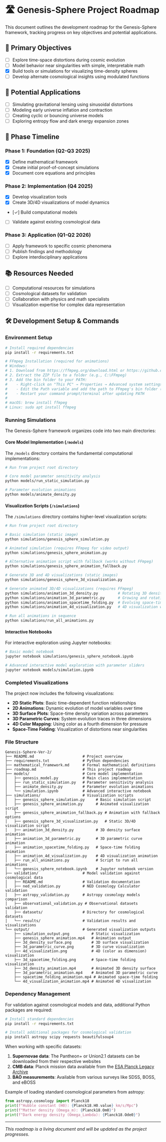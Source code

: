 # 🛣️ Genesis-Sphere Project Roadmap

This document outlines the development roadmap for the Genesis-Sphere framework, tracking progress on key objectives and potential applications.

## 🎯 Primary Objectives

- [ ] Explore time-space distortions during cosmic evolution
- [ ] Model behavior near singularities with simple, interpretable math
- [x] Build tools or simulations for visualizing time-density spheres
- [ ] Develop alternate cosmological insights using modulated functions

## 🔬 Potential Applications

- [ ] Simulating gravitational lensing using sinusoidal distortions
- [ ] Modeling early universe inflation and contraction
- [ ] Creating cyclic or bouncing universe models
- [ ] Exploring entropy flow and dark energy expansion zones

## 📅 Phase Timeline

### Phase 1: Foundation (Q2-Q3 2025)
- [x] Define mathematical framework
- [x] Create initial proof-of-concept simulations
- [x] Document core equations and principles

### Phase 2: Implementation (Q4 2025)
- [x] Develop visualization tools
- [x] Create 3D/4D visualizations of model dynamics
- [✓] Build computational models 
- [ ] Validate against existing cosmological data

### Phase 3: Application (Q1-Q2 2026)
- [ ] Apply framework to specific cosmic phenomena
- [ ] Publish findings and methodology
- [ ] Explore interdisciplinary applications

## 📚 Resources Needed

- [ ] Computational resources for simulations
- [ ] Cosmological datasets for validation
- [ ] Collaboration with physics and math specialists
- [ ] Visualization expertise for complex data representation

## 🛠️ Development Setup & Commands

### Environment Setup
```bash
# Install required dependencies
pip install -r requirements.txt

# FFmpeg Installation (required for animations)
# Windows: 
# 1. Download from https://ffmpeg.org/download.html or https://github.com/BtbN/FFmpeg-Builds/releases
# 2. Extract the ZIP file to a folder (e.g., C:\FFmpeg)
# 3. Add the bin folder to your PATH:
#    - Right-click on "This PC" → Properties → Advanced system settings → Environment Variables
#    - Edit the Path variable and add the path to FFmpeg's bin folder (e.g., C:\FFmpeg\bin)
#    - Restart your command prompt/terminal after updating PATH
# 
# macOS: brew install ffmpeg
# Linux: sudo apt install ffmpeg
```

### Running Simulations

The Genesis-Sphere framework organizes code into two main directories:

#### Core Model Implementation (`/models`)

The `/models` directory contains the fundamental computational implementations:

```bash
# Run from project root directory

# Core model parameter sensitivity analysis
python models/run_static_simulation.py

# Parameter evolution animations
python models/animate_density.py
```

#### Visualization Scripts (`/simulations`)

The `/simulations` directory contains higher-level visualization scripts:

```bash
# Run from project root directory

# Basic simulation (static image)
python simulations/genesis_sphere_simulation.py

# Animated simulation (requires FFmpeg for video output)
python simulations/genesis_sphere_animation.py

# Alternative animation script with fallback (works without FFmpeg)
python simulations/genesis_sphere_animation_fallback.py

# Generate 3D and 4D visualizations (static images)
python simulations/genesis_sphere_3d_visualization.py

# Generate animated 3D/4D visualizations (requires FFmpeg)
python simulations/animation_3d_density.py         # Rotating 3D density surface
python simulations/animation_3d_parametric.py      # Growing and rotating 3D parametric curve
python simulations/animation_spacetime_folding.py  # Evolving space-time folding with parameter changes
python simulations/animation_4d_visualization.py   # 4D visualization with pressure wave

# Run all animations in sequence
python simulations/run_all_animations.py
```

#### Interactive Notebooks

For interactive exploration using Jupyter notebooks:

```bash
# Basic model notebook
jupyter notebook simulations/genesis_sphere_notebook.ipynb

# Advanced interactive model exploration with parameter sliders
jupyter notebook models/simulation.ipynb
```

### Completed Visualizations

The project now includes the following visualizations:

- **2D Static Plots**: Basic time-dependent function relationships
- **2D Animations**: Dynamic evolution of model variables over time
- **3D Surface Plots**: Space-time density variation across parameters
- **3D Parametric Curves**: System evolution traces in three dimensions
- **4D Color Mapping**: Using color as a fourth dimension for pressure
- **Space-Time Folding**: Visualization of distortions near singularities

### File Structure
```
Genesis-Sphere-Ver-2/
├── README.md                      # Project overview
├── requirements.txt               # Python dependencies
├── mathematical_framework.md      # Formal mathematical definitions
├── roadmap.md                     # This project roadmap
├── models/                        # Core model implementation
│   ├── genesis_model.py           # Main class implementation
│   ├── run_static_simulation.py   # Parameter sensitivity analysis
│   ├── animate_density.py         # Parameter evolution animations
│   └── simulation.ipynb           # Advanced interactive notebook
├── simulations/                   # Visualization scripts
│   ├── genesis_sphere_simulation.py     # Basic simulation script
│   ├── genesis_sphere_animation.py      # Animated visualization script
│   ├── genesis_sphere_animation_fallback.py # Animation with fallback options
│   ├── genesis_sphere_3d_visualization.py   # Static 3D/4D visualization script
│   ├── animation_3d_density.py          # 3D density surface animation
│   ├── animation_3d_parametric.py       # 3D parametric curve animation
│   ├── animation_spacetime_folding.py   # Space-time folding animation
│   ├── animation_4d_visualization.py    # 4D visualization animation
│   ├── run_all_animations.py            # Script to run all animations
│   └── genesis_sphere_notebook.ipynb    # Jupyter notebook version
├── validation/                    # Model validation against cosmological data
│   ├── README.md                  # Validation documentation
│   ├── ned_validation.py          # NED Cosmology Calculator validation
│   ├── astropy_validation.py      # Astropy cosmology models comparison
│   ├── observational_validation.py # Observational datasets validation
│   ├── datasets/                  # Directory for cosmological datasets
│   └── results/                   # Validation results and visualizations
└── output/                        # Generated visualization outputs
    ├── simulation_output.png          # Static visualization
    ├── genesis_sphere_animation.mp4   # Animation output
    ├── 3d_density_surface.png         # 3D surface visualization
    ├── 3d_parametric_curve.png        # 3D curve visualization
    ├── 4d_visualization.png           # 4D (color as dimension) visualization
    ├── 3d_spacetime_folding.png       # Space-time folding visualization
    ├── 3d_density_animation.mp4       # Animated 3D density surface
    ├── 3d_parametric_animation.mp4    # Animated 3D parametric curve
    ├── spacetime_folding_animation.mp4 # Animated space-time folding
    └── 4d_visualization_animation.mp4 # Animated 4D visualization
```

### Dependency Management

For validation against cosmological models and data, additional Python packages are required:

```bash
# Install standard dependencies
pip install -r requirements.txt

# Install additional packages for cosmological validation
pip install astropy scipy requests beautifulsoup4
```

When working with specific datasets:

1. **Supernovae data**: The Pantheon+ or Union2.1 datasets can be downloaded from their respective websites
2. **CMB data**: Planck mission data available from the [ESA Planck Legacy Archive](https://pla.esac.esa.int/)
3. **BAO measurements**: Available from various surveys like SDSS, BOSS, and eBOSS

Example of loading standard cosmological parameters from astropy:

```python
from astropy.cosmology import Planck18
print(f"Hubble constant (H0): {Planck18.H0.value} km/s/Mpc")
print(f"Matter density (Omega_m): {Planck18.Om0}")
print(f"Dark energy density (Omega_Lambda): {Planck18.Ode0}")
```

---

*This roadmap is a living document and will be updated as the project progresses.*

